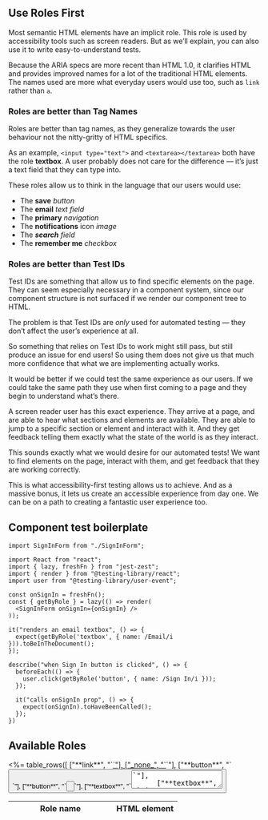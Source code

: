 ## Use Roles First

Most semantic HTML elements have an implicit role. This role is used by accessibility tools such as screen readers. But as we’ll explain, you can also use it to write easy-to-understand tests.

Because the ARIA specs are more recent than HTML 1.0, it clarifies HTML and provides improved names for a lot of the traditional HTML elements. The names used are more what everyday users would use too, such as `link` rather than `a`.

### Roles are better than Tag Names

Roles are better than tag names, as they generalize towards the user behaviour not the nitty-gritty of HTML specifics.

As an example, `<input type="text">` and `<textarea></textarea>` both have the role **textbox**. A user probably does not care for the difference — it’s just a text field that they can type into.

These roles allow us to think in the language that our users would use:

- The **save** _button_
- The **email** _text field_
- The **primary** _navigation_
- The **notifications** icon _image_
- The _**search** field_
- The **remember me** _checkbox_

### Roles are better than Test IDs

Test IDs are something that allow us to find specific elements on the page. They can seem especially necessary in a component system, since our component structure is not surfaced if we render our component tree to HTML.

The problem is that Test IDs are _only_ used for automated testing — they don’t affect the user’s experience at all.

So something that relies on Test IDs to work might still pass, but still produce an issue for end users! So using them does not give us that much more confidence that what we are implementing actually works.

It would be better if we could test the same experience as our users. If we could take the same path they use when first coming to a page and they begin to understand what’s there.

A screen reader user has this exact experience. They arrive at a page, and are able to hear what sections and elements are available. They are able to jump to a specific section or element and interact with it. And they get feedback telling them exactly what the state of the world is as they interact.

This sounds exactly what we would desire for our automated tests! We want to find elements on the page, interact with them, and get feedback that they are working correctly.

This is what accessibility-first testing allows us to achieve. And as a massive bonus, it lets us create an accessible experience from day one. We can be on a path to creating a fantastic user experience too.

## Component test boilerplate

```tsx
import SignInForm from "./SignInForm";

import React from "react";
import { lazy, freshFn } from "jest-zest";
import { render } from "@testing-library/react";
import user from "@testing-library/user-event";

const onSignIn = freshFn();
const { getByRole } = lazy(() => render(
  <SignInForm onSignIn={onSignIn} />
));

it("renders an email textbox", () => {
  expect(getByRole('textbox', { name: /Email/i })).toBeInTheDocument();
});

describe("when Sign In button is clicked", () => {
  beforeEach(() => {
    user.click(getByRole('button', { name: /Sign In/i }));
  });

  it("calls onSignIn prop", () => {
    expect(onSignIn).toHaveBeenCalled();
  });
})
```

## Available Roles

<table class="text-left table-fixed">
  <thead>
    <tr>
      <th style="width: 12em">Role name</th>
      <th>HTML element</th>
    </tr>
  </thead>
  <tbody class="text-white bg-purple-900 border border-purple-700">
    <%= table_rows([
      ["**link**", "`<a href=…>`"],
      ["_none_", "`<a>`"],
      ["**button**", "`<button>`"],
      ["**button**", "`<input type=button>`"],
      ["**textbox**", "`<textarea>`"],
      ["**textbox**", "`<input type=text>`"],
      ["**radio**", "`<input type=radio>`"],
      ["**heading**", "`<h1>`"],
      ["**heading**", "`<h2>`"],
      ["**heading**", "`<h3>`"],
      ["**document**", "`<body>`"],
    ]) %>
  </tbody>
</table>

<table class="text-left table-fixed">
  <caption class="text-2xl">Landmarks</caption>
  <thead>
    <tr>
      <th style="width: 12em">Role name</th>
      <th>HTML element</th>
    </tr>
  </thead>
  <tbody class="text-white bg-purple-900 border border-purple-700">
    <%= table_rows([
      ["**main**", "`<main>`"],
      ["**navigation**", "`<nav>`"],
      ["**banner**", "`<header role=banner>`"],
      ["**contentinfo**", "`<footer role=contentinfo>`"],
      ["**search**", "`<form role=search>`"],
      ["**form**", "`<form>`"],
      ["**complementary**", "`<aside>`"],
      ["**region**", "`<section>`"],
    ]) %>
  </tbody>
</table>

<table class="text-left table-fixed">
  <caption class="text-2xl">Content</caption>
  <thead>
    <tr>
      <th style="width: 12em">Role name</th>
      <th>HTML element</th>
    </tr>
  </thead>
  <tbody class="text-white bg-purple-900 border border-purple-700">
    <%= table_rows([
      ["**link**", "`<a href=…>`"],
      ["_none_", "`<a>`"],
      ["**heading**", "`<h1>`, `<h2>`, `<h3>`, etc"],
      ["**list**", "`<ul>`, `<ol>`"],
      ["**listitem**", "`<li>`"],
      ["**term**", "`<dt>`"],
      ["**definition**", "`<dd>`"],
      ["**img**", "`<img alt=\"Some description\">`"],
      ["_none_", "`<img alt=\"\">`"],
      ["**figure**", "`<figure>`"],
      ["**separator**", "`<hr>`, `<li role=separator>`"],
      ["_none_", "`<p>`"],
      ["_none_", "`<div>`"],
      ["_none_", "`<span>`"],
      ["**group**", "`<details>`"],
      ["**button**", "`<summary>`"],
    ]) %>
  </tbody>
</table>

<table class="text-left table-fixed">
  <caption class="text-2xl">Forms</caption>
  <thead>
    <tr>
      <th style="width: 12em">Role name</th>
      <th>HTML element</th>
    </tr>
  </thead>
  <tbody class="text-white bg-purple-900 border border-purple-700">
    <%= table_rows([
      ["**form**", "`<form>`"],
      ["**group**", "`<fieldset>`"],
      ["**search**", "`<form role=search>`"],
      ["**button**", "`<button>`"],
      ["**button**", "`<input type=button>`"],
      ["**button**", "`<button type=submit>`, `<input type=submit>`"],
      ["**textbox**", "`<textarea>`"],
      ["**textbox**", "`<input type=text>`"],
      ["**textbox**", "`<input type=email>`"],
      ["**textbox**", "`<input type=tel>`"],
      ["**textbox**", "`<input type=url>`"],
      ["**searchbox**", "`<input type=search>` without `list` attribute"],
      ["**radiogroup**", "`<fieldset role=radiogroup>`"],
      ["**radio**", "`<input type=radio>`"],
      ["**checkbox**", "`<input type=checkbox>`"],
      ["**combobox**", "`<select>` without `multiple` attribute"],
      ["**listbox**", "`<select>` with `multiple` attribute"],
      ["**option**", "`<option>`"],
      ["**slider**", "`<input type=range>`"],
      ["_none_", "`<input type=password>`"],
      ["progressbar", "`<progress>`"],
      ["status", "`<output>`"],
    ]) %>
  </tbody>
</table>

<table class="text-left table-fixed">
  <caption class="text-2xl">Tables</caption>
  <thead>
    <tr>
      <th style="width: 12em">Role name</th>
      <th>HTML element</th>
    </tr>
  </thead>
  <tbody class="text-white bg-purple-900 border border-purple-700">
    <%= table_rows([
      ["**table**", "`<table>`"],
      ["**rowgroup**", "`<tbody>`, `<thead>`, `<tfoot>`"],
      ["**rowheader**", "`<th>`"],
      ["**columnheader**", "`<th>`"],
      ["**row**", "`<tr>`"],
      ["**cell**", "`<td>`"],
    ]) %>
  </tbody>
</table>

<table class="text-left table-fixed">
  <caption class="text-2xl">Tabs</caption>
  <thead>
    <tr>
      <th style="width: 12em">Role name</th>
      <th>HTML element</th>
    </tr>
  </thead>
  <tbody class="text-white bg-purple-900 border border-purple-700">
    <%= table_rows([
      ["**tablist**", "`<ul role=tablist>`"],
      ["**tab**", "`<button role=tab>`"],
      ["**tabpanel**", "`<section role=tabpanel>`"],
    ]) %>
  </tbody>
  <tfoot class="text-purple-100 bg-purple-900 border border-purple-700">
    <tr>
      <td colspan=2 class="px-3 py-1"><em>Should</em> manage focus with JavaScript.</td>
    </tr>
  </tfoot>
</table>

<table class="text-left table-fixed">
  <caption class="text-2xl">Menus</caption>
  <thead>
    <tr>
      <th style="width: 12em">Role name</th>
      <th>HTML element</th>
    </tr>
  </thead>
  <tbody class="text-white bg-purple-900 border border-purple-700">
    <%= table_rows([
      ["**menu**", "`<ul role=menu>`"],
      ["**menuitem**", "`<button role=menuitem>`"],
      ["**menuitemcheckbox**", "`<button role=menuitemcheckbox>`"],
      ["**menuitemradio**", "`<button role=menuitemradio>`"],
      ["**menubar**", "`<nav role=menubar>`"],
    ]) %>
  </tbody>
  <tfoot class="text-purple-100 bg-purple-900 border border-purple-700">
    <tr>
      <td colspan=2 class="px-3 py-1"><em>Should</em> manage focus with JavaScript.</td>
    </tr>
  </tfoot>
</table>

## Accessible names

Accessible elements don’t just have a role. They can have a ‘name’ too, which helps the user tell elements with the same role apart.

These names are provided by HTML in a number of ways:

- `<label>` relationship
- `aria-labelledby` attribute
- `aria-label` attribute
- The displayed value
- The text content

The algorithm is specified in [W3C’s Accessible Name and Description Computation](https://www.w3.org/TR/accname-1.1/#mapping_additional_nd_te).

### Examples of accessible names

```html
<button>Save</button>
```

```html
<label>Email: <input type=email></label>
```

```html
<label><input type=checkbox> Receive email alerts</label>
```

```html
<fieldset>
  <legend>Alert settings</legend>
  <label><input type=checkbox> Receive push notifications</label>
  <label><input type=checkbox> Receive email alerts</label>
  <label><input type=checkbox> Receive text messages</label>
</fieldset>
```

```html
<article aria-labelledby="faq-heading">
  <h2 id="faq-heading">Frequently Asked Questions</h2>
</article>
```

```html
<nav aria-label="Primary">
  …
</nav>
```

```html
<svg role="img">
  <title>New document</title>
  …
</svg>
```

You could query these elements using Testing Library:

```ts
getByRole('button', { name: 'Save' });
getByRole('textbox', { name: /Email/ });
getByRole('checkbox', { name: /Receive email alerts/i });
getByRole('fieldset', { name: /Alert settings/i });
getByRole('article', { name: /Frequently asked questions/i });
getByRole('navigation', { name: 'Primary' });
getByRole('img', { name: 'New document' });
```

----

## Accessibility-first testing: a standards-based approach

- Build components
- Test components work as expected
- Test-drive components
- Learnable & deterministic

## Test components work as expected

### Roles > Tag Names

<figure>
  <%= collected_image(@conn, "list-of-roles") %>
  <figcaption>
  <%= line("A list of roles [from the wai-aria spec](https://www.w3.org/TR/wai-aria/#widget_roles).") %>
  </figcaption>
</figure>

### Roles > Test IDs

- Test IDs are fragile. They are not part of behaviour.
- Easier to write tests first.
- Reduce coupling to a certain implementation.
- Can swap out third-party components.
- Good accessibility from day one.

## Use accessible names

<table style="width: 100%; text-align: left;">
  <thead>
    <tr>
      <th>Role name</th>
      <th>Responsibility</th>
      <th>HTML example</th>
    </tr>
  </thead>
  <tbody class="border">
    <%= table_rows([
      ["Button", "Perform action here", "`<button>`"],
      ["Checkbox", "Enable something", "`<input type=checkbox>`"],
      ["Textbox", "Type in something", "`<input type=text>` *or* `<textarea>`"],
      ["Radio & Radiogroup", "Choose from a list", "`<input type=radio>`"],
      ["Combobox", "Choose or type from a list", "`<select>` *or* `<div role=combobox> <input>`"],
      ["Slider", "Choose from a range", "`<input type=range aria-valuemin=1 …>`"],
      ["Menu & Menuitem", "Choose action", "`<ul role=menu> <li role=menuitem>…`"],
      ["Dialog", "Focus on this separate content", "`<div role=dialog>`"],
      ["Alert", "Alert to live information, errors", "`<div role=alert>`"],
    ]) %>
  </tbody>
</table>

## Reduce coupling to specific implementations

- Reach UI or React Modal?
- React Select or Downshift?
- Emotion or CSS Modules?
- React or Vue?
- HTML and ARIA are stable, consistent specifications
- Third-party libraries are unstable, discrepant implementations

## Specs

- <https://www.w3.org/TR/wai-aria-practices/>
- <https://www.w3.org/TR/html-aria/>
